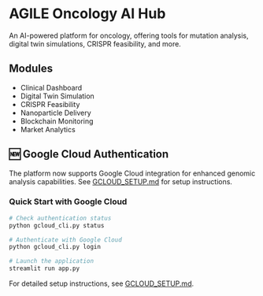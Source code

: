 # AGILE Oncology AI Hub
An AI-powered platform for oncology, offering tools for mutation analysis, digital twin simulations, CRISPR feasibility, and more.

## Modules
- Clinical Dashboard
- Digital Twin Simulation
- CRISPR Feasibility
- Nanoparticle Delivery
- Blockchain Monitoring
- Market Analytics

## 🆕 Google Cloud Authentication
The platform now supports Google Cloud integration for enhanced genomic analysis capabilities. See [GCLOUD_SETUP.md](GCLOUD_SETUP.md) for setup instructions.

### Quick Start with Google Cloud
```bash
# Check authentication status
python gcloud_cli.py status

# Authenticate with Google Cloud
python gcloud_cli.py login

# Launch the application
streamlit run app.py
```

For detailed setup instructions, see [GCLOUD_SETUP.md](GCLOUD_SETUP.md).
